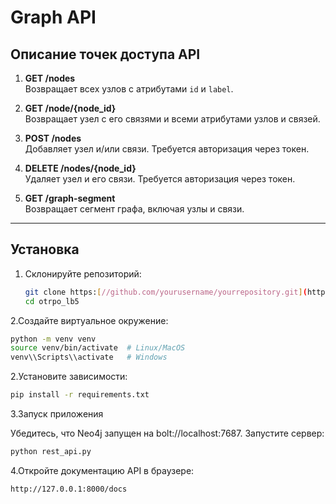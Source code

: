 # Graph API

## Описание точек доступа API

1. **GET /nodes**  
   Возвращает всех узлов с атрибутами `id` и `label`.

2. **GET /node/{node_id}**  
   Возвращает узел с его связями и всеми атрибутами узлов и связей.

3. **POST /nodes**  
   Добавляет узел и/или связи. Требуется авторизация через токен.

4. **DELETE /nodes/{node_id}**  
   Удаляет узел и его связи. Требуется авторизация через токен.

5. **GET /graph-segment**  
   Возвращает сегмент графа, включая узлы и связи.

---

## Установка

1. Склонируйте репозиторий:
   ```bash
   git clone https:[//github.com/yourusername/yourrepository.git](https://github.com/Janneryli/otrpo_lb5)
   cd otrpo_lb5
   ```

2.Создайте виртуальное окружение:

```bash
python -m venv venv
source venv/bin/activate  # Linux/MacOS
venv\\Scripts\\activate   # Windows
```

2.Установите зависимости:

```bash
pip install -r requirements.txt
```
3.Запуск приложения

Убедитесь, что Neo4j запущен на bolt://localhost:7687.
Запустите сервер:
```bash
python rest_api.py
```
4.Откройте документацию API в браузере:
```
http://127.0.0.1:8000/docs
```

